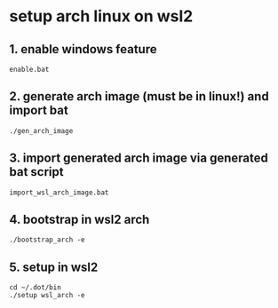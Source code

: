 # setup arch linux on wsl2
## 1. enable windows feature

```
enable.bat
```

## 2. generate arch image (must be in linux!) and import bat

```
./gen_arch_image
```

## 3. import generated arch image via generated bat script

```
import_wsl_arch_image.bat
```

## 4. bootstrap in wsl2 arch

```
./bootstrap_arch -e
```

## 5. setup in wsl2

```
cd ~/.dot/bin
./setup wsl_arch -e
```

